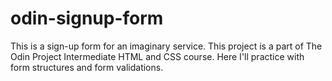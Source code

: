 # odin-signup-form
This is a sign-up form for an imaginary service. This project is a part of The Odin Project Intermediate HTML and CSS course. Here I'll practice with form structures and form validations.

